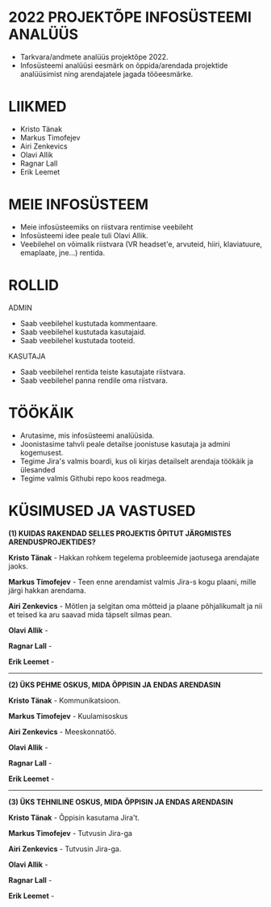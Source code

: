 # 2022 PROJEKTÕPE INFOSÜSTEEMI ANALÜÜS
- Tarkvara/andmete analüüs projektõpe 2022.
- Infosüsteemi analüüsi eesmärk on õppida/arendada projektide analüüsimist ning arendajatele jagada tööeesmärke.

# LIIKMED
- Kristo Tänak
- Markus Timofejev
- Airi Zenkevics
- Olavi Allik
- Ragnar Lall
- Erik Leemet

# MEIE INFOSÜSTEEM
- Meie infosüsteemiks on riistvara rentimise veebileht
- Infosüsteemi idee peale tuli Olavi Allik.
- Veebilehel on võimalik riistvara (VR headset'e, arvuteid, hiiri, klaviatuure, emaplaate, jne...) rentida.

# ROLLID

ADMIN
- Saab veebilehel kustutada kommentaare.
- Saab veebilehel kustutada kasutajaid.
- Saab veebilehel kustutada tooteid.

KASUTAJA
- Saab veebilehel rentida teiste kasutajate riistvara.
- Saab veebilehel panna rendile oma riistvara.

# TÖÖKÄIK

- Arutasime, mis infosüsteemi analüüsida.
- Joonistasime tahvli peale detailse joonistuse kasutaja ja admini kogemusest.
- Tegime Jira's valmis boardi, kus oli kirjas detailselt arendaja töökäik ja ülesanded
- Tegime valmis Githubi repo koos readmega.

# KÜSIMUSED JA VASTUSED

**(1) KUIDAS RAKENDAD SELLES PROJEKTIS ÕPITUT JÄRGMISTES ARENDUSPROJEKTIDES?**

**Kristo Tänak** - Hakkan rohkem tegelema probleemide jaotusega arendajate jaoks.

**Markus Timofejev** - Teen enne arendamist valmis Jira-s kogu plaani, mille järgi hakkan arendama.

**Airi Zenkevics** - Mõtlen ja selgitan oma mõtteid ja plaane põhjalikumalt ja nii et teised ka aru saavad mida täpselt silmas pean.

**Olavi Allik** - 

**Ragnar Lall** - 

**Erik Leemet** - 

-----------------------------------------------------------------------

**(2) ÜKS PEHME OSKUS, MIDA ÕPPISIN JA ENDAS ARENDASIN**

**Kristo Tänak** - Kommunikatsioon.

**Markus Timofejev** - Kuulamisoskus

**Airi Zenkevics** - Meeskonnatöö.

**Olavi Allik** - 

**Ragnar Lall** - 

**Erik Leemet** -

-----------------------------------------------------------------------

**(3) ÜKS TEHNILINE OSKUS, MIDA ÕPPISIN JA ENDAS ARENDASIN**

**Kristo Tänak** - Õppisin kasutama Jira't.

**Markus Timofejev** - Tutvusin Jira-ga

**Airi Zenkevics** - Tutvusin Jira-ga.

**Olavi Allik** - 

**Ragnar Lall** - 

**Erik Leemet** -
